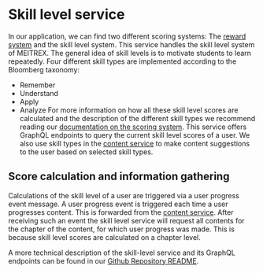 # Skill level service
In our application, we can find two different scoring systems: The [reward system](./reward-service.md) and the skill level system.
This service handles the skill level system of MEITREX.
The general idea of skill levels is to motivate students to learn repeatedly. Four different skill types are implemented according to the Bloomberg taxonomy:
- Remember
- Understand
- Apply
- Analyze
For more information on how all these skill level scores are calculated and the description of the different skill types we recommend reading our [documentation on the scoring system](../gamification/Scoring%20System.md).
This service offers GraphQL endpoints to query the current skill level scores of a user.
We also use skill types in the [content service](./content-service.md) to make content suggestions to the user based on selected skill types.

## Score calculation and information gathering
Calculations of the skill level of a user are triggered via a user progress event message.
A user progress event is triggered each time a user progresses content. This is forwarded from the [content service](./content-service.md). After receiving such an event the skill level service will request all contents for the chapter of the content, for which user progress was made. This is because skill level scores are calculated on a chapter level.

A more technical description of the skill-level service and its GraphQL endpoints can be found in our [Github Repository README](https://github.com/MEITREX/skilllevel_service#readme).